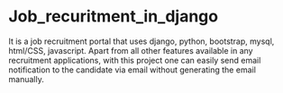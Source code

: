# Job_recuritment_in_django
It is a job recruitment portal that uses django, python, bootstrap, mysql, html/CSS, javascript. Apart from all other features available in any recruitment applications, with this project one can easily send email notification to the candidate via email without generating the email manually.
